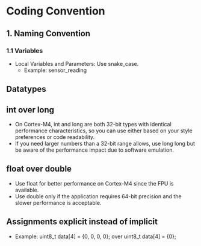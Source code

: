 # Coding Convention
## 1. Naming Convention
### 1.1 Variables
- Local Variables and Parameters: Use snake_case.
    - Example: sensor_reading

## Datatypes
## int over long
- On Cortex-M4, int and long are both 32-bit types with identical performance characteristics, so you can use either based on your style preferences or code readability.
- If you need larger numbers than a 32-bit range allows, use long long but be aware of the performance impact due to software emulation.

## float over double
- Use float for better performance on Cortex-M4 since the FPU is available.
- Use double only if the application requires 64-bit precision and the slower performance is acceptable.

## Assignments explicit instead of implicit
- Example: uint8_t data[4] = {0, 0, 0, 0}; over uint8_t data[4] = {0};

